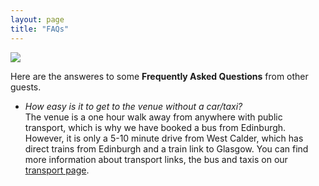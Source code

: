 ```yaml
---
layout: page
title: "FAQs"
---
```


<a href="https://lh3.googleusercontent.com/pNdKUl52BdJVtjr5vo8K5LL085uItMEdTUTulQnElvqVJfjTZyrudbqeSb6HZlk7GzbuRHnrfO9cFovPThKgTvv6rzyu8zLMHGN0nvWIsKexEf21uqqfLbCq4N59rjFcdTg73VZbCA=w2400?source=screenshot.guru"> <img src="https://lh3.googleusercontent.com/pNdKUl52BdJVtjr5vo8K5LL085uItMEdTUTulQnElvqVJfjTZyrudbqeSb6HZlk7GzbuRHnrfO9cFovPThKgTvv6rzyu8zLMHGN0nvWIsKexEf21uqqfLbCq4N59rjFcdTg73VZbCA=w600-h315-p-k" /> </a>

Here are the answeres to some **Frequently Asked Questions** from other guests.

* *How easy is it to get to the venue without a car/taxi?*<br/>
The venue is a one hour walk away from anywhere with public transport, which is why we have booked a bus from Edinburgh. However, it is only a 5-10 minute drive from West Calder, which has direct trains from Edinburgh and a train link to Glasgow. You can find more information about transport links, the bus and taxis on our [transport page](transport.md).
